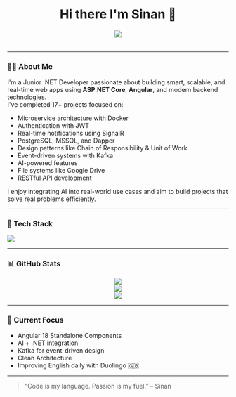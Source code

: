 <h1 align="center">
 Hi there I'm Sinan 👋
</h1>
<h6 align="center">
  <img src="https://readme-typing-svg.herokuapp.com?font=Fira+Code&size=26&pause=1000&color=58A6FF&center=true&vCenter=true&width=435&lines=Junior+.Net+Developer" />
</h6>

---

### 👨‍💻 About Me

I'm a Junior .NET Developer passionate about building smart, scalable, and real-time web apps using **ASP.NET Core**, **Angular**, and modern backend technologies.  
I've completed 17+ projects focused on:

- Microservice architecture with Docker  
- Authentication with JWT  
- Real-time notifications using SignalR  
- PostgreSQL, MSSQL, and Dapper  
- Design patterns like Chain of Responsibility & Unit of Work  
- Event-driven systems with Kafka  
- AI-powered features  
- File systems like Google Drive  
- RESTful API development  

I enjoy integrating AI into real-world use cases and aim to build projects that solve real problems efficiently.

---

### 🧰 Tech Stack

<p align="left">
  <img src="https://skillicons.dev/icons?i=dotnet,cs,angular,ts,docker,kafka,postgresql,mssql,github,vscode" />
</p>

---

### 📊 GitHub Stats

<p align="center">
  <img src="https://github-readme-stats.vercel.app/api?username=sinanGithubUsername&show_icons=true&theme=github_dark" />
  <br />
  <img src="https://github-readme-streak-stats.herokuapp.com/?user=sinanGithubUsername&theme=github-dark" />
  <br />
  <img src="https://github-readme-stats.vercel.app/api/top-langs/?username=sinanGithubUsername&layout=compact&theme=github_dark" />
</p>

---

### 🚀 Current Focus

- Angular 18 Standalone Components  
- AI + .NET integration  
- Kafka for event-driven design  
- Clean Architecture  
- Improving English daily with Duolingo 🇬🇧

---

> “Code is my language. Passion is my fuel.” – Sinan
